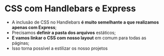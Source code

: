 # CSS com Handlebars e Express

- A inclusão de CSS no Handlebars **é muito semelhante a que realizamos apenas com Express**;
- Precisamos **definir a pasta dos arquivos** estáticos;
- **E vamos linkar o CSS com nosso layout** em comum para todas as páginas;
- Isso torna possível a estilizar os nosso projetos
